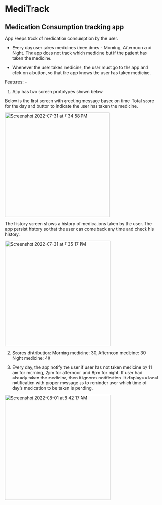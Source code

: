 # MediTrack

## Medication Consumption tracking app

App keeps track of medication consumption by the user.
* Every day user takes medicines three times - Morning, Afternoon and Night. The app
does not track which medicine but if the patient has taken the medicine.

* Whenever the user takes medicine, the user must go to the app and click on a button,
so that the app knows the user has taken medicine.

Features: -

1. App has two screen prototypes shown below.

Below is the first screen with greeting message based on time, Total score for the day and
button to indicate the user has taken the medicine.

<img width="344" alt="Screenshot 2022-07-31 at 7 34 58 PM" src="https://user-images.githubusercontent.com/68315391/182030154-0cadb2ce-e533-45ca-918f-c62dacd9cce7.png">

The history screen shows a history of medications taken by the user. The app persist history so that the user can come back any time and check his history.

<img width="347" alt="Screenshot 2022-07-31 at 7 35 17 PM" src="https://user-images.githubusercontent.com/68315391/182030292-7c24d01d-febd-4828-a917-24cd10c524c2.png">


2. Scores distribution:
Morning medicine: 30, Afternoon medicine: 30, Night medicine: 40

3. Every day, the app notify the user if user has not taken medicine by 11 am for
morning, 2pm for afternoon and 8pm for night. If user had already taken the medicine,
then it ignores notification. It displays a local notification with proper message
as to reminder user which time of day’s medication to be taken is pending.

<img width="347" alt="Screenshot 2022-08-01 at 8 42 17 AM" src="https://user-images.githubusercontent.com/68315391/182064935-a4570c60-90e4-417b-bc11-bde430f8f589.png">


